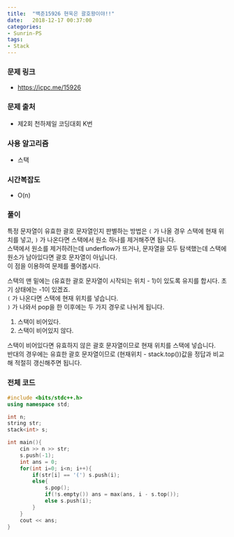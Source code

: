 ```yaml
---
title:  "백준15926 현욱은 괄호왕이야!!"
date:   2018-12-17 00:37:00
categories:
- Sunrin-PS
tags:
- Stack
---
```


### 문제 링크
* https://icpc.me/15926

### 문제 출처
* 제2회 천하제일 코딩대회 K번

### 사용 알고리즘
* 스택

### 시간복잡도
* O(n)

### 풀이
특정 문자열이 유효한 괄호 문자열인지 판별하는 방법은 `(` 가 나올 경우 스택에 현재 위치를 넣고, `)` 가 나온다면 스택에서 원소 하나를 제거해주면 됩니다.<br>
스택에서 원소를 제거하려는데 underflow가 뜨거나, 문자열을 모두 탐색했는데 스택에 원소가 남아있다면 괄호 문자열이 아닙니다.<br>
이 점을 이용하여 문제를 풀어봅시다.

스택의 맨 밑에는 (유효한 괄호 문자열이 시작되는 위치 - 1)이 있도록 유지를 합시다. 초기 상태에는 -1이 있겠죠.<br>
`(` 가 나온다면 스택에 현재 위치를 넣습니다.<br>
`)` 가 나와서 pop을 한 이후에는 두 가지 경우로 나뉘게 됩니다.<br>

1. 스택이 비어있다.
2. 스택이 비어있지 않다.

스택이 비어있다면 유효하지 않은 괄호 문자열이므로 현재 위치를 스택에 넣습니다.<br>
반대의 경우에는 유효한 괄호 문자열이므로 (현재위치 - stack.top())값을 정답과 비교해 적절히 갱신해주면 됩니다.

### 전체 코드
```cpp
#include <bits/stdc++.h>
using namespace std;

int n;
string str;
stack<int> s;

int main(){
	cin >> n >> str;
	s.push(-1);
	int ans = 0;
	for(int i=0; i<n; i++){
		if(str[i] == '(') s.push(i);
		else{
			s.pop();
			if(!s.empty()) ans = max(ans, i - s.top());
			else s.push(i);
		}
	}
	cout << ans;
}
```
